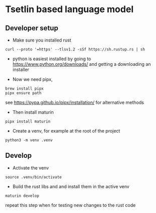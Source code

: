 # Tsetlin based language model

## Developer setup

* Make sure you installed rust
```
curl --proto '=https' --tlsv1.2 -sSf https://sh.rustup.rs | sh
```

* python is easiest installed by going to https://www.python.org/downloads/
and getting a downloading an installer


* Now we need pipx, 
```
brew install pipx
pipx ensure path
```
see https://pypa.github.io/pipx/installation/ for alternative methods 

* Then install maturin
```
pipx install maturin
```

* Create a venv, for example at the root of the project
```
python3 -m venv .venv
```

## Develop

* Activate the venv
```
source .venv/bin/activate
```
* Build the rust libs and and install them in the active venv
```
maturin develop
```
repeat this step when for testing new changes to the rust code


